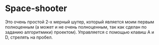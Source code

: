 # Space-shooter
Это очень простой 2-х мерный шутер, который является моим первым полноценным (а может и не очень полноценным, так как сделан по заданию алгоритмики) проектом). 
Управляется с помощью клавиш A и D, стрелять на пробел.
